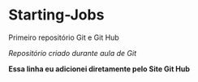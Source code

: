# Starting-Jobs
 Primeiro repositório Git e Git Hub

 *Repositório criado durante aula de Git*

**Essa linha eu adicionei diretamente pelo Site Git Hub**
